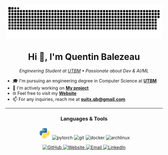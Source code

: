 <p align="center">
  <picture>
    <source media="(prefers-color-scheme: dark)" srcset="dist/github-snake-dark.svg" />
    <source media="(prefers-color-scheme: light)" srcset="dist/github-snake.svg" />
    <img alt="github-snake" src="dist/github-snake.svg" />
  </picture>
</p>

<h1 align="center">Hi 👋, I'm Quentin Balezeau</h1>

<p align="center">
  <em>Engineering Student at <a href="https://www.utbm.fr/">UTBM</a> • Passionate about  Dev & AI/ML</em><br/>
</p>


- 🎓 I'm pursuing an engineering degree in Computer Science at [**UTBM**](https://www.utbm.fr/)
- 🔭 I'm actively working on [**My project**](https://github.com/balezeauquentin?tab=repositories)
- 🌐 Feel free to visit my [**Website**](https://quentin.balezeau.fr)
- 📫 For any inquiries, reach me at **suitx.qb@gmail.com**

---

<h3 align="center">Languages & Tools</h3>
<p align="center">
    <img src="https://raw.githubusercontent.com/teamedwardforever/Readme-Generator/71f25dd8b98329b168142a6b782a107b75eab178/svg/Skills/Languages/python-original.svg" alt="python" width="40" height="40"/>
    <img src="https://www.vectorlogo.zone/logos/pytorch/pytorch-icon.svg" alt="pytorch" width="40" height="40"/>
    <img src="https://www.vectorlogo.zone/logos/git-scm/git-scm-icon.svg" alt="git" width="40" height="40"/>
    <img src="https://cdn.jsdelivr.net/gh/devicons/devicon/icons/docker/docker-plain.svg" alt="docker" width="40" height="40"/>
    <img src="https://cdn.jsdelivr.net/gh/devicons/devicon/icons/archlinux/archlinux-original.svg" alt="archlinux" width="40" height="40"/>
</p>

<p align="center">
  <a href="https://github.com/balezeauquentin?tab=repositories" target="">
    <img src="https://img.shields.io/badge/My%20Projects-%2312100E.svg?logo=github&style=for-the-badge" alt="GitHub" />
  </a>
  <a href="https://balezeau.fr" target="_blank">
    <img src="https://img.shields.io/badge/Website-%2312100E.svg?style=for-the-badge&logo=google-chrome" alt="Website" />
  </a>
  <a href="mailto:quentin.balezeau@utbm.fr" target="_blank">
    <img src="https://img.shields.io/badge/Email-%23D14836.svg?style=for-the-badge&logo=gmail&logoColor=white" alt="Email" />
  </a>
  <!-- Badge LinkedIn -->
  <a href="https://www.linkedin.com/in/quentin-balezeau" target="_blank">
    <img src="https://img.shields.io/badge/LinkedIn-%230A66C2.svg?style=for-the-badge&logo=linkedin&logoColor=white" alt="LinkedIn" />
  </a>
</p>
